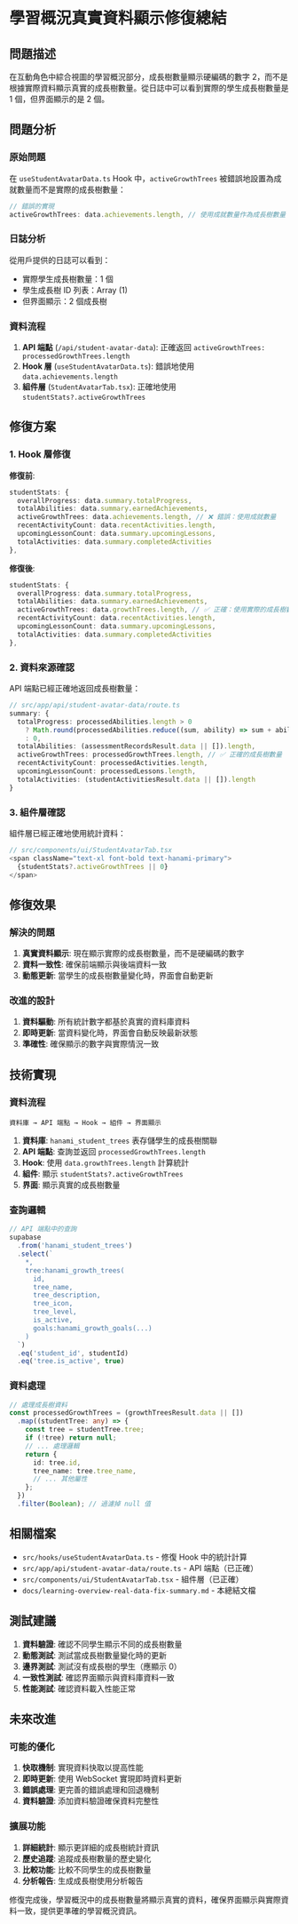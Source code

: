 # 學習概況真實資料顯示修復總結

## 問題描述

在互動角色中綜合視圖的學習概況部分，成長樹數量顯示硬編碼的數字 2，而不是根據實際資料顯示真實的成長樹數量。從日誌中可以看到實際的學生成長樹數量是 1 個，但界面顯示的是 2 個。

## 問題分析

### 原始問題
在 `useStudentAvatarData.ts` Hook 中，`activeGrowthTrees` 被錯誤地設置為成就數量而不是實際的成長樹數量：

```typescript
// 錯誤的實現
activeGrowthTrees: data.achievements.length, // 使用成就數量作為成長樹數量
```

### 日誌分析
從用戶提供的日誌可以看到：
- 實際學生成長樹數量：1 個
- 學生成長樹 ID 列表：Array (1)
- 但界面顯示：2 個成長樹

### 資料流程
1. **API 端點** (`/api/student-avatar-data`): 正確返回 `activeGrowthTrees: processedGrowthTrees.length`
2. **Hook 層** (`useStudentAvatarData.ts`): 錯誤地使用 `data.achievements.length`
3. **組件層** (`StudentAvatarTab.tsx`): 正確地使用 `studentStats?.activeGrowthTrees`

## 修復方案

### 1. Hook 層修復
**修復前**:
```typescript
studentStats: {
  overallProgress: data.summary.totalProgress,
  totalAbilities: data.summary.earnedAchievements,
  activeGrowthTrees: data.achievements.length, // ❌ 錯誤：使用成就數量
  recentActivityCount: data.recentActivities.length,
  upcomingLessonCount: data.summary.upcomingLessons,
  totalActivities: data.summary.completedActivities
},
```

**修復後**:
```typescript
studentStats: {
  overallProgress: data.summary.totalProgress,
  totalAbilities: data.summary.earnedAchievements,
  activeGrowthTrees: data.growthTrees.length, // ✅ 正確：使用實際的成長樹數量
  recentActivityCount: data.recentActivities.length,
  upcomingLessonCount: data.summary.upcomingLessons,
  totalActivities: data.summary.completedActivities
},
```

### 2. 資料來源確認
API 端點已經正確地返回成長樹數量：
```typescript
// src/app/api/student-avatar-data/route.ts
summary: {
  totalProgress: processedAbilities.length > 0 
    ? Math.round(processedAbilities.reduce((sum, ability) => sum + ability.progress_percentage, 0) / processedAbilities.length)
    : 0,
  totalAbilities: (assessmentRecordsResult.data || []).length,
  activeGrowthTrees: processedGrowthTrees.length, // ✅ 正確的成長樹數量
  recentActivityCount: processedActivities.length,
  upcomingLessonCount: processedLessons.length,
  totalActivities: (studentActivitiesResult.data || []).length
}
```

### 3. 組件層確認
組件層已經正確地使用統計資料：
```typescript
// src/components/ui/StudentAvatarTab.tsx
<span className="text-xl font-bold text-hanami-primary">
  {studentStats?.activeGrowthTrees || 0}
</span>
```

## 修復效果

### 解決的問題
1. **真實資料顯示**: 現在顯示實際的成長樹數量，而不是硬編碼的數字
2. **資料一致性**: 確保前端顯示與後端資料一致
3. **動態更新**: 當學生的成長樹數量變化時，界面會自動更新

### 改進的設計
1. **資料驅動**: 所有統計數字都基於真實的資料庫資料
2. **即時更新**: 當資料變化時，界面會自動反映最新狀態
3. **準確性**: 確保顯示的數字與實際情況一致

## 技術實現

### 資料流程
```
資料庫 → API 端點 → Hook → 組件 → 界面顯示
```

1. **資料庫**: `hanami_student_trees` 表存儲學生的成長樹關聯
2. **API 端點**: 查詢並返回 `processedGrowthTrees.length`
3. **Hook**: 使用 `data.growthTrees.length` 計算統計
4. **組件**: 顯示 `studentStats?.activeGrowthTrees`
5. **界面**: 顯示真實的成長樹數量

### 查詢邏輯
```typescript
// API 端點中的查詢
supabase
  .from('hanami_student_trees')
  .select(`
    *,
    tree:hanami_growth_trees(
      id,
      tree_name,
      tree_description,
      tree_icon,
      tree_level,
      is_active,
      goals:hanami_growth_goals(...)
    )
  `)
  .eq('student_id', studentId)
  .eq('tree.is_active', true)
```

### 資料處理
```typescript
// 處理成長樹資料
const processedGrowthTrees = (growthTreesResult.data || [])
  .map((studentTree: any) => {
    const tree = studentTree.tree;
    if (!tree) return null;
    // ... 處理邏輯
    return {
      id: tree.id,
      tree_name: tree.tree_name,
      // ... 其他屬性
    };
  })
  .filter(Boolean); // 過濾掉 null 值
```

## 相關檔案

- `src/hooks/useStudentAvatarData.ts` - 修復 Hook 中的統計計算
- `src/app/api/student-avatar-data/route.ts` - API 端點（已正確）
- `src/components/ui/StudentAvatarTab.tsx` - 組件層（已正確）
- `docs/learning-overview-real-data-fix-summary.md` - 本總結文檔

## 測試建議

1. **資料驗證**: 確認不同學生顯示不同的成長樹數量
2. **動態測試**: 測試當成長樹數量變化時的更新
3. **邊界測試**: 測試沒有成長樹的學生（應顯示 0）
4. **一致性測試**: 確認界面顯示與資料庫資料一致
5. **性能測試**: 確認資料載入性能正常

## 未來改進

### 可能的優化
1. **快取機制**: 實現資料快取以提高性能
2. **即時更新**: 使用 WebSocket 實現即時資料更新
3. **錯誤處理**: 更完善的錯誤處理和回退機制
4. **資料驗證**: 添加資料驗證確保資料完整性

### 擴展功能
1. **詳細統計**: 顯示更詳細的成長樹統計資訊
2. **歷史追蹤**: 追蹤成長樹數量的歷史變化
3. **比較功能**: 比較不同學生的成長樹數量
4. **分析報告**: 生成成長樹使用分析報告

修復完成後，學習概況中的成長樹數量將顯示真實的資料，確保界面顯示與實際資料一致，提供更準確的學習概況資訊。
